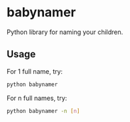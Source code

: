 # babynamer
Python library for naming your children.

## Usage
For 1 full name, try:
```bash
python babynamer
```

For n full names, try:
```bash
python babynamer -n [n]
```
